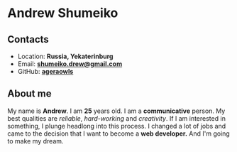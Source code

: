 # Andrew Shumeiko

## **Contacts**

- Location: **Russia, Yekaterinburg**
- Email: **shumeiko.drew@gmail.com**
- GitHub: **[ageraowls](https://github.com/Ageraowls)**

## **About me**

My name is **Andrew**. I am **25** years old. I am a **communicative** person. My best qualities are _reliable_, _hard-working_ and _creativity_. If I am interested in something, I plunge headlong into this process. I changed a lot of jobs and came to the decision that I want to become a **web developer.** And I'm going to make my dream.
